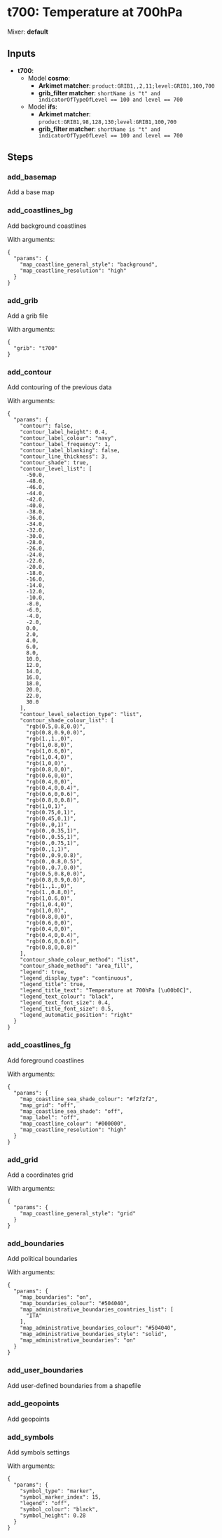 # t700: Temperature at 700hPa

Mixer: **default**

## Inputs

* **t700**:
    * Model **cosmo**:
        * **Arkimet matcher**: `product:GRIB1,,2,11;level:GRIB1,100,700`
        * **grib_filter matcher**: `shortName is "t" and indicatorOfTypeOfLevel == 100 and level == 700`
    * Model **ifs**:
        * **Arkimet matcher**: `product:GRIB1,98,128,130;level:GRIB1,100,700`
        * **grib_filter matcher**: `shortName is "t" and indicatorOfTypeOfLevel == 100 and level == 700`

## Steps

### add_basemap

Add a base map


### add_coastlines_bg

Add background coastlines

With arguments:
```
{
  "params": {
    "map_coastline_general_style": "background",
    "map_coastline_resolution": "high"
  }
}
```

### add_grib

Add a grib file

With arguments:
```
{
  "grib": "t700"
}
```

### add_contour

Add contouring of the previous data

With arguments:
```
{
  "params": {
    "contour": false,
    "contour_label_height": 0.4,
    "contour_label_colour": "navy",
    "contour_label_frequency": 1,
    "contour_label_blanking": false,
    "contour_line_thickness": 3,
    "contour_shade": true,
    "contour_level_list": [
      -50.0,
      -48.0,
      -46.0,
      -44.0,
      -42.0,
      -40.0,
      -38.0,
      -36.0,
      -34.0,
      -32.0,
      -30.0,
      -28.0,
      -26.0,
      -24.0,
      -22.0,
      -20.0,
      -18.0,
      -16.0,
      -14.0,
      -12.0,
      -10.0,
      -8.0,
      -6.0,
      -4.0,
      -2.0,
      0.0,
      2.0,
      4.0,
      6.0,
      8.0,
      10.0,
      12.0,
      14.0,
      16.0,
      18.0,
      20.0,
      22.0,
      30.0
    ],
    "contour_level_selection_type": "list",
    "contour_shade_colour_list": [
      "rgb(0.5,0.8,0.0)",
      "rgb(0.8,0.9,0.0)",
      "rgb(1.,1.,0)",
      "rgb(1,0.8,0)",
      "rgb(1,0.6,0)",
      "rgb(1,0.4,0)",
      "rgb(1,0,0)",
      "rgb(0.8,0,0)",
      "rgb(0.6,0,0)",
      "rgb(0.4,0,0)",
      "rgb(0.4,0,0.4)",
      "rgb(0.6,0,0.6)",
      "rgb(0.8,0,0.8)",
      "rgb(1,0,1)",
      "rgb(0.75,0,1)",
      "rgb(0.45,0,1)",
      "rgb(0.,0,1)",
      "rgb(0.,0.35,1)",
      "rgb(0.,0.55,1)",
      "rgb(0.,0.75,1)",
      "rgb(0.,1,1)",
      "rgb(0.,0.9,0.8)",
      "rgb(0.,0.8,0.5)",
      "rgb(0.,0.7,0.0)",
      "rgb(0.5,0.8,0.0)",
      "rgb(0.8,0.9,0.0)",
      "rgb(1.,1.,0)",
      "rgb(1.,0.8,0)",
      "rgb(1,0.6,0)",
      "rgb(1,0.4,0)",
      "rgb(1,0,0)",
      "rgb(0.8,0,0)",
      "rgb(0.6,0,0)",
      "rgb(0.4,0,0)",
      "rgb(0.4,0,0.4)",
      "rgb(0.6,0,0.6)",
      "rgb(0.8,0,0.8)"
    ],
    "contour_shade_colour_method": "list",
    "contour_shade_method": "area_fill",
    "legend": true,
    "legend_display_type": "continuous",
    "legend_title": true,
    "legend_title_text": "Temperature at 700hPa [\u00b0C]",
    "legend_text_colour": "black",
    "legend_text_font_size": 0.4,
    "legend_title_font_size": 0.5,
    "legend_automatic_position": "right"
  }
}
```

### add_coastlines_fg

Add foreground coastlines

With arguments:
```
{
  "params": {
    "map_coastline_sea_shade_colour": "#f2f2f2",
    "map_grid": "off",
    "map_coastline_sea_shade": "off",
    "map_label": "off",
    "map_coastline_colour": "#000000",
    "map_coastline_resolution": "high"
  }
}
```

### add_grid

Add a coordinates grid

With arguments:
```
{
  "params": {
    "map_coastline_general_style": "grid"
  }
}
```

### add_boundaries

Add political boundaries

With arguments:
```
{
  "params": {
    "map_boundaries": "on",
    "map_boundaries_colour": "#504040",
    "map_administrative_boundaries_countries_list": [
      "ITA"
    ],
    "map_administrative_boundaries_colour": "#504040",
    "map_administrative_boundaries_style": "solid",
    "map_administrative_boundaries": "on"
  }
}
```

### add_user_boundaries

Add user-defined boundaries from a shapefile


### add_geopoints

Add geopoints


### add_symbols

Add symbols settings

With arguments:
```
{
  "params": {
    "symbol_type": "marker",
    "symbol_marker_index": 15,
    "legend": "off",
    "symbol_colour": "black",
    "symbol_height": 0.28
  }
}
```

